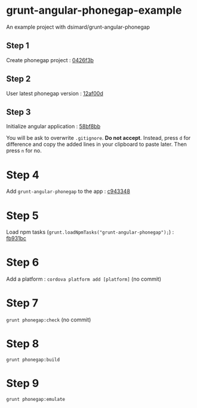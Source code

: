 grunt-angular-phonegap-example
==============================

An example project with dsimard/grunt-angular-phonegap

## Step 1

Create phonegap project : [0426f3b](https://github.com/dsimard/grunt-angular-phonegap-example/commit/2d14bf17f776350b0ba993e991f96ceef0426f3b)


## Step 2

User latest phonegap version : [12af00d](https://github.com/dsimard/grunt-angular-phonegap-example/commit/c66d368d06340f784a2b33d9fa79ca2fb12af00d) 


## Step 3

Initialize angular application : [58bf8bb](https://github.com/dsimard/grunt-angular-phonegap-example/commit/23ea3d50334bb7bc36948a39df440fc1058bf8bb)

You will be ask to overwrite `.gitignore`. **Do not accept**. Instead, press `d` for difference
and copy the added lines in your clipboard to paste later. Then press `n` for no.

# Step 4

Add `grunt-angular-phonegap` to the app : [c943348](https://github.com/dsimard/grunt-angular-phonegap-example/commit/350c8777a79571cc140ab5c860c86f12ec943348)

# Step 5

Load npm tasks (`grunt.loadNpmTasks("grunt-angular-phonegap");`) : [fb931bc](https://github.com/dsimard/grunt-angular-phonegap-example/commit/084309dad20b8e249a74e84bfdc0c4fb7fb931bc)

# Step 6

Add a platform : `cordova platform add [platform]` (no commit)

# Step 7

`grunt phonegap:check` (no commit)

# Step 8

`grunt phonegap:build`

# Step 9

`grunt phonegap:emulate`